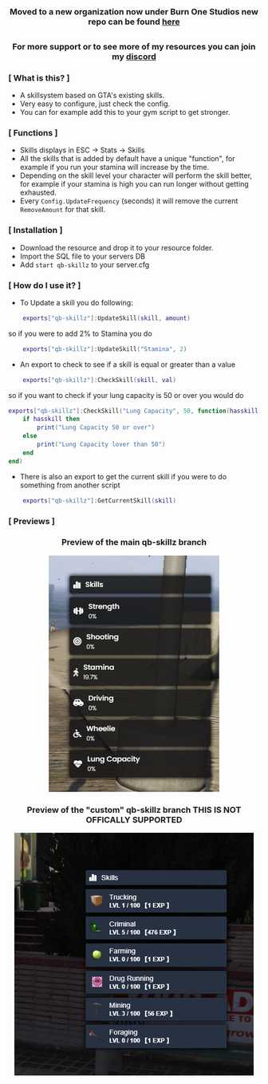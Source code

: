 ## <h3 align='center'> Moved to a new organization now under Burn One Studios new repo can be found <a href='https://github.com/Kingsage311/qb-skillz-old'>here</a></h3>
## <h3 align='center'>For more support or to see more of my resources you can join my <a href='https://discord.gg/yKyN9Q3Vmy'>discord</a></h3>

### [ What is this? ]
- A skillsystem based on GTA's existing skills.
- Very easy to configure, just check the config.
- You can for example add this to your gym script to get stronger.

### [ Functions ]
- Skills displays in ESC -> Stats -> Skills
- All the skills that is added by default have a unique "function", for example if you run your stamina will increase by the time.
- Depending on the skill level your character will perform the skill better, for example if your stamina is high you can run longer without getting exhausted.
- Every ``Config.UpdateFrequency`` (seconds) it will remove the current ``RemoveAmount`` for that skill.

### [ Installation ]
- Download the resource and drop it to your resource folder.
- Import the SQL file to your servers DB
- Add ``start qb-skillz`` to your server.cfg

### [ How do I use it? ]
- To Update a skill you do following:
```lua
    exports["qb-skillz"]:UpdateSkill(skill, amount)
```
  so if you were to add 2% to Stamina you do
```lua
    exports["qb-skillz"]:UpdateSkill("Stamina", 2)
```

- An export to check to see if a skill is equal or greater than a value
```lua
    exports["qb-skillz"]:CheckSkill(skill, val)
```

so if you want to check if your lung capacity is 50 or over you would do
```lua
exports["qb-skillz"]:CheckSkill("Lung Capacity", 50, function(hasskill)
    if hasskill then
        print("Lung Capacity 50 or over")
    else
        print("Lung Capacity lover than 50")
    end
end)
```

- There is also an export to get the current skill if you were to do something from another script
```lua
    exports["qb-skillz"]:GetCurrentSkill(skill)
```
### [ Previews ]

<h3 align='center'>Preview of the main qb-skillz branch</h3>
<p align="center">
    <img src="https://raw.githubusercontent.com/Kingsage311/Kingsage311/main/assets/skillzmain.png"/>
</p>


<h3 align='center'>Preview of the "custom" qb-skillz branch THIS IS NOT OFFICALLY SUPPORTED</h3>
<p align="center">
    <img src="https://raw.githubusercontent.com/Kingsage311/Kingsage311/main/assets/skillzcustom.png"/>
</p>
